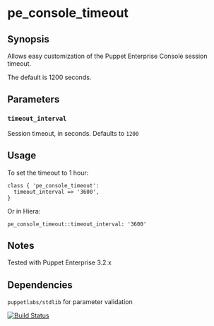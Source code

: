 # pe_console_timeout

## Synopsis

Allows easy customization of the Puppet Enterprise Console session timeout.

The default is 1200 seconds.

## Parameters

### `timeout_interval`

Session timeout, in seconds.  Defaults to `1200`

## Usage

To set the timeout to 1 hour:

```
class { 'pe_console_timeout':
  timeout_interval => '3600',
}
```

Or in Hiera:

`pe_console_timeout::timeout_interval: '3600'`

## Notes

Tested with Puppet Enterprise 3.2.x

## Dependencies

`puppetlabs/stdlib` for parameter validation

[![Build Status](https://travis-ci.org/joshbeard/puppet-pe_console_timeout.svg?branch=master)](https://travis-ci.org/joshbeard/puppet-pe_console_timeout)
